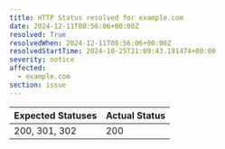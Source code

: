 ```yaml
---
title: HTTP Status resolved for example.com
date: 2024-12-11T08:56:06+00:00Z
resolved: True
resolvedWhen: 2024-12-11T08:56:06+00:00Z
resolvedStartTime: 2024-10-25T21:09:43.191474+00:00
severity: notice
affected:
  - example.com
section: issue
---
```


| Expected Statuses | Actual Status  |
|-------------------|----------------|
| 200, 301, 302 | 200 |
